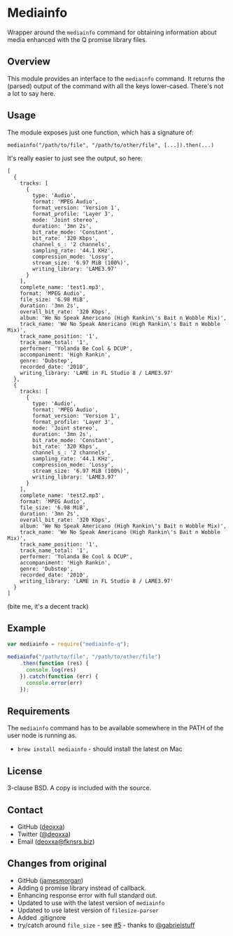 Mediainfo
=========

Wrapper around the `mediainfo` command for obtaining information about media enhanced with the Q promise library
files.

Overview
--------

This module provides an interface to the `mediainfo` command. It returns the
(parsed) output of the command with all the keys lower-cased. There's not a lot
to say here.

Usage
-----

The module exposes just one function, which has a signature of:

`mediainfo("/path/to/file", "/path/to/other/file", [...]).then(...)`

It's really easier to just see the output, so here:

```
[
  {
    tracks: [
      {
        type: 'Audio',
        format: 'MPEG Audio',
        format_version: 'Version 1',
        format_profile: 'Layer 3',
        mode: 'Joint stereo',
        duration: '3mn 2s',
        bit_rate_mode: 'Constant',
        bit_rate: '320 Kbps',
        channel_s_: '2 channels',
        sampling_rate: '44.1 KHz',
        compression_mode: 'Lossy',
        stream_size: '6.97 MiB (100%)',
        writing_library: 'LAME3.97'
      }
    ],
    complete_name: 'test1.mp3',
    format: 'MPEG Audio',
    file_size: '6.98 MiB',
    duration: '3mn 2s',
    overall_bit_rate: '320 Kbps',
    album: 'We No Speak Americano (High Rankin\'s Bait n Wobble Mix)',
    track_name: 'We No Speak Americano (High Rankin\'s Bait n Wobble Mix)',
    track_name_position: '1',
    track_name_total: '1',
    performer: 'Yolanda Be Cool & DCUP',
    accompaniment: 'High Rankin',
    genre: 'Dubstep',
    recorded_date: '2010',
    writing_library: 'LAME in FL Studio 8 / LAME3.97'
  },
  {
    tracks: [
      {
        type: 'Audio',
        format: 'MPEG Audio',
        format_version: 'Version 1',
        format_profile: 'Layer 3',
        mode: 'Joint stereo',
        duration: '3mn 2s',
        bit_rate_mode: 'Constant',
        bit_rate: '320 Kbps',
        channel_s_: '2 channels',
        sampling_rate: '44.1 KHz',
        compression_mode: 'Lossy',
        stream_size: '6.97 MiB (100%)',
        writing_library: 'LAME3.97'
      }
    ],
    complete_name: 'test2.mp3',
    format: 'MPEG Audio',
    file_size: '6.98 MiB',
    duration: '3mn 2s',
    overall_bit_rate: '320 Kbps',
    album: 'We No Speak Americano (High Rankin\'s Bait n Wobble Mix)',
    track_name: 'We No Speak Americano (High Rankin\'s Bait n Wobble Mix)',
    track_name_position: '1',
    track_name_total: '1',
    performer: 'Yolanda Be Cool & DCUP',
    accompaniment: 'High Rankin',
    genre: 'Dubstep',
    recorded_date: '2010',
    writing_library: 'LAME in FL Studio 8 / LAME3.97'
  }
]
```

(bite me, it's a decent track)

Example
-------

```javascript
var mediainfo = require("mediainfo-q");

mediainfo("/path/to/file", "/path/to/other/file")
    .then(function (res) {
      console.log(res)
    }).catch(function (err) {
      console.error(err)
    });
```

Requirements
------------

The `mediainfo` command has to be available somewhere in the PATH of the user
node is running as.

* `brew install mediainfo` - should install the latest on Mac

License
-------

3-clause BSD. A copy is included with the source.

Contact
-------

* GitHub ([deoxxa](http://github.com/deoxxa))
* Twitter ([@deoxxa](http://twitter.com/deoxxa))
* Email ([deoxxa@fknsrs.biz](mailto:deoxxa@fknsrs.biz))

Changes from original
---------------------

* GitHub ([jamesmorgan](http://github.com/jamesmorgan))
* Adding `Q` promise library instead of callback.
* Enhancing response error with full standard out.
* Updated to use with the latest version of `mediainfo`
* Updated to use latest version of `filesize-parser`
* Added .gitignore
* try/catch around `file_size` - see [#5](https://github.com/jamesmorgan/node-mediainfo-q/pull/5) - thanks to [@gabrielstuff](https://github.com/gabrielstuff)
